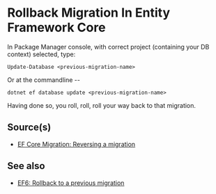 # Rollback Migration In Entity Framework Core

In Package Manager console, with correct project (containing your DB context) selected, type:

	Update-Database <previous-migration-name>

Or at the commandline --

	dotnet ef database update <previous-migration-name>

Having done so, you roll, roll, roll your way back to that migration.


## Source(s)

- [EF Core Migration: Reversing a migration](https://www.learnentityframeworkcore.com/migrations#reversing-a-migration)

## See also

- [EF6: Rollback to a previous migration](ef6_rollback_migration.md)


